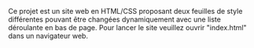 Ce projet est un site web en HTML/CSS proposant deux feuilles de style différentes pouvant être changées dynamiquement avec une liste déroulante en bas de page. 
Pour lancer le site veuillez ouvrir "index.html" dans un navigateur web.
